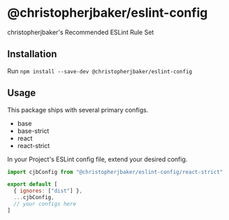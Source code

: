 # @christopherjbaker/eslint-config

christopherjbaker's Recommended ESLint Rule Set

## Installation

Run `npm install --save-dev @christopherjbaker/eslint-config`

## Usage

This package ships with several primary configs.

- base
- base-strict
- react
- react-strict

In your Project's ESLint config file, extend your desired config.

```js
import cjbConfig from "@christopherjbaker/eslint-config/react-strict"

export default [
  { ignores: ["dist"] },
  ...cjbConfig,
  // your configs here
]
```
